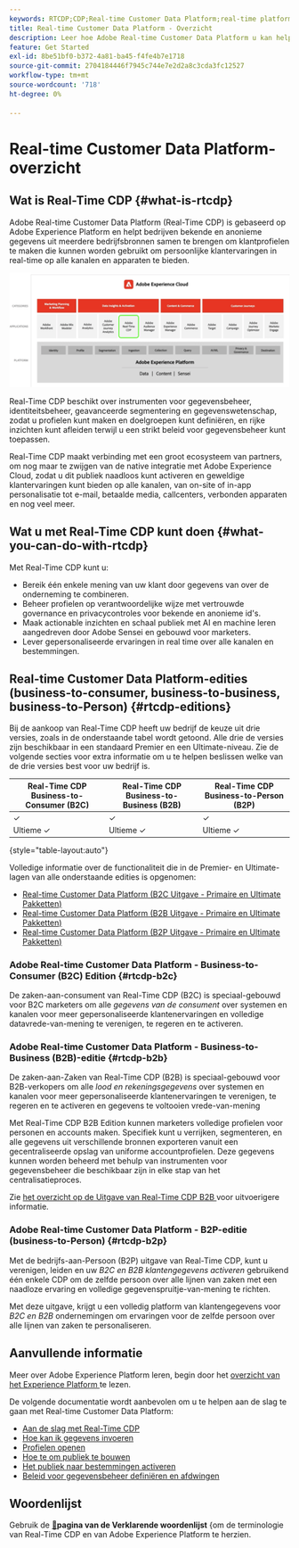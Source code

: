 ```yaml
---
keywords: RTCDP;CDP;Real-time Customer Data Platform;real-time platform voor klantgegevens;real-time cdp;cdp;Customer AI
title: Real-time Customer Data Platform - Overzicht
description: Leer hoe Adobe Real-time Customer Data Platform u kan helpen bekende en anonieme gegevens uit meerdere bedrijfsbronnen bijeen te brengen om klantprofielen te creëren die kunnen worden gebruikt om persoonlijke klantenervaringen op alle kanalen en apparaten in real time te verstrekken.
feature: Get Started
exl-id: 8be51bf0-b372-4a81-ba45-f4fe4b7e1718
source-git-commit: 2704184446f7945c744e7e2d2a8c3cda3fc12527
workflow-type: tm+mt
source-wordcount: '718'
ht-degree: 0%

---
```


# Real-time Customer Data Platform-overzicht

## Wat is Real-Time CDP {#what-is-rtcdp}

Adobe Real-time Customer Data Platform (Real-Time CDP) is gebaseerd op Adobe Experience Platform en helpt bedrijven bekende en anonieme gegevens uit meerdere bedrijfsbronnen samen te brengen om klantprofielen te maken die kunnen worden gebruikt om persoonlijke klantervaringen in real-time op alle kanalen en apparaten te bieden.

![ Overzicht van diverse Experience Platform apps, met benadrukt Real-Time CDP.](/help/rtcdp/assets/platform-apps-overview.png)

Real-Time CDP beschikt over instrumenten voor gegevensbeheer, identiteitsbeheer, geavanceerde segmentering en gegevenswetenschap, zodat u profielen kunt maken en doelgroepen kunt definiëren, en rijke inzichten kunt afleiden terwijl u een strikt beleid voor gegevensbeheer kunt toepassen.

Real-Time CDP maakt verbinding met een groot ecosysteem van partners, om nog maar te zwijgen van de native integratie met Adobe Experience Cloud, zodat u dit publiek naadloos kunt activeren en geweldige klantervaringen kunt bieden op alle kanalen, van on-site of in-app personalisatie tot e-mail, betaalde media, callcenters, verbonden apparaten en nog veel meer.

## Wat u met Real-Time CDP kunt doen {#what-you-can-do-with-rtcdp}

Met Real-Time CDP kunt u:

* Bereik één enkele mening van uw klant door gegevens van over de onderneming te combineren.
* Beheer profielen op verantwoordelijke wijze met vertrouwde governance en privacycontroles voor bekende en anonieme id&#39;s.
* Maak actionable inzichten en schaal publiek met AI en machine leren aangedreven door Adobe Sensei en gebouwd voor marketers.
* Lever gepersonaliseerde ervaringen in real time over alle kanalen en bestemmingen.

## Real-time Customer Data Platform-edities (business-to-consumer, business-to-business, business-to-Person) {#rtcdp-editions}

Bij de aankoop van Real-Time CDP heeft uw bedrijf de keuze uit drie versies, zoals in de onderstaande tabel wordt getoond. Alle drie de versies zijn beschikbaar in een standaard Premier en een Ultimate-niveau. Zie de volgende secties voor extra informatie om u te helpen beslissen welke van de drie versies best voor uw bedrijf is.

| Real-Time CDP Business-to-Consumer (B2C) | Real-Time CDP Business-to-Business (B2B) | Real-Time CDP Business-to-Person (B2P) |
|---------|----------|---------|
| ✓ | ✓ | ✓ |
| Ultieme ✓ | Ultieme ✓ | Ultieme ✓ |

{style="table-layout:auto"}

Volledige informatie over de functionaliteit die in de Premier- en Ultimate-lagen van alle onderstaande edities is opgenomen:

* [ Real-time Customer Data Platform (B2C Uitgave - Primaire en Ultimate Pakketten) ](https://helpx.adobe.com/legal/product-descriptions/real-time-customer-data-platform-b2c-edition-prime-and-ultimate-packages.html)
* [ Real-time Customer Data Platform (B2B Uitgave - Primaire en Ultimate Pakketten) ](https://helpx.adobe.com/legal/product-descriptions/real-time-customer-data-platform-b2b-edition-prime-and-ultimate-packages.html)
* [ Real-time Customer Data Platform (B2P Uitgave - Primaire en Ultimate Pakketten) ](https://helpx.adobe.com/legal/product-descriptions/real-time-customer-data-platform-b2p-edition-prime-and-ultimate-packages.html)

### Adobe Real-time Customer Data Platform - Business-to-Consumer (B2C) Edition {#rtcdp-b2c}

De zaken-aan-consument van Real-Time CDP (B2C) is speciaal-gebouwd voor B2C marketers om alle *gegevens van de consument* over systemen en kanalen voor meer gepersonaliseerde klantenervaringen en volledige datavrede-van-mening te verenigen, te regeren en te activeren.

### Adobe Real-time Customer Data Platform - Business-to-Business (B2B)-editie {#rtcdp-b2b}

De zaken-aan-Zaken van Real-Time CDP (B2B) is speciaal-gebouwd voor B2B-verkopers om alle *lood en rekeningsgegevens* over systemen en kanalen voor meer gepersonaliseerde klantenervaringen te verenigen, te regeren en te activeren en gegevens te voltooien vrede-van-mening

Met Real-Time CDP B2B Edition kunnen marketers volledige profielen voor personen en accounts maken. Specifiek kunt u verrijken, segmenteren, en alle gegevens uit verschillende bronnen exporteren vanuit een gecentraliseerde opslag van uniforme accountprofielen. Deze gegevens kunnen worden beheerd met behulp van instrumenten voor gegevensbeheer die beschikbaar zijn in elke stap van het centralisatieproces.

Zie [ het overzicht op de Uitgave van Real-Time CDP B2B ](./b2b-overview.md) voor uitvoerigere informatie.

### Adobe Real-time Customer Data Platform - B2P-editie (business-to-Person) {#rtcdp-b2p}

Met de bedrijfs-aan-Persoon (B2P) uitgave van Real-Time CDP, kunt u verenigen, leiden en uw *B2C en B2B klantengegevens activeren* gebruikend één enkele CDP om de zelfde persoon over alle lijnen van zaken met een naadloze ervaring en volledige gegevenspruitje-van-mening te richten.

Met deze uitgave, krijgt u een volledig platform van klantengegevens voor *B2C en B2B* ondernemingen om ervaringen voor de zelfde persoon over alle lijnen van zaken te personaliseren.

## Aanvullende informatie

Meer over Adobe Experience Platform leren, begin door het [ overzicht van het Experience Platform ](../landing/home.md) te lezen.

De volgende documentatie wordt aanbevolen om u te helpen aan de slag te gaan met Real-time Customer Data Platform:

* [Aan de slag met Real-Time CDP](get-started.md)
* [Hoe kan ik gegevens invoeren](sources/sources-overview.md)
* [Profielen openen](profile/profile-overview.md)
* [Hoe te om publiek te bouwen](segmentation/segmentation-overview.md)
* [Het publiek naar bestemmingen activeren](destinations/overview.md)
* [Beleid voor gegevensbeheer definiëren en afdwingen](privacy/data-governance-overview.md)

## Woordenlijst

Gebruik de **[&#128279;](/help/landing/glossary.md)pagina van de Verklarende woordenlijst** &lbrace;om de terminologie van Real-Time CDP en van Adobe Experience Platform te herzien.
